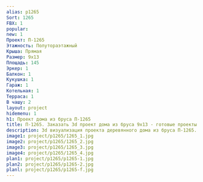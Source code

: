 ```yaml
---
alias: p1265
Sort: 1265
FBX: 1
popular: 
new: 1
Проект: П-1265
Этажность: Полутораэтажный
Крыша: Прямая
Размер: 9х13
Площадь: 145
Эркер: 1
Балкон: 1
Кукушка: 1
Гараж: 1
Котельная: 1
Терраса: 1
В чашу: 2
layout: project
hidemenu: 1
h1: Проект дома из бруса П-1265
title: П-1265. Заказать 3d проект дома из бруса 9х13 - готовые проекты
description: 3d визуализация проекта деревянного дома из бруса П-1265. Площадь 145 м2, размер 9х13. Вы можете внести любые изменения в проект.
image1: project/p1265/1265_1.jpg
image2: project/p1265/1265_2.jpg
image3: project/p1265/1265_3.jpg
image4: project/p1265/1265_4.jpg
plan1: project/p1265/p1265-1.jpg
plan2: project/p1265/p1265-2.jpg
planl: project/p1265/p1265-f.jpg
---
```

